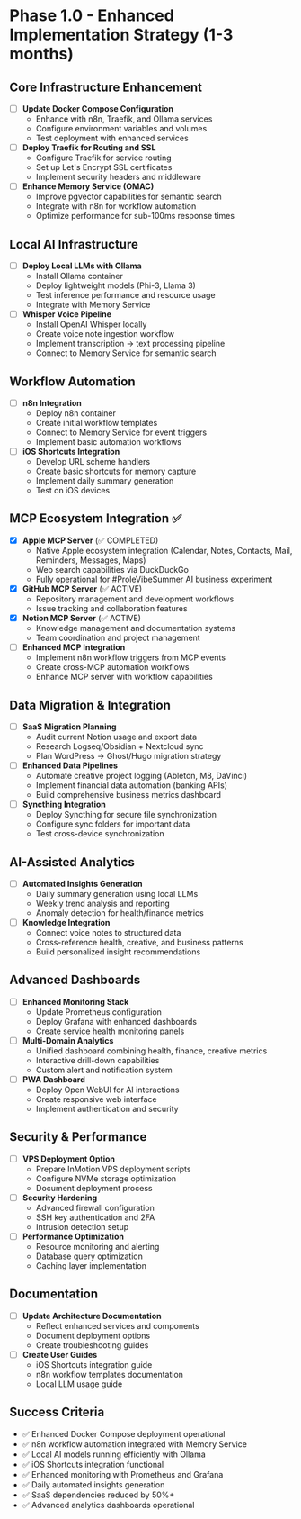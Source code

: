 # Phase 1.0 - Enhanced Implementation Strategy (1-3 months)

## Core Infrastructure Enhancement
- [ ] **Update Docker Compose Configuration**
  - Enhance with n8n, Traefik, and Ollama services
  - Configure environment variables and volumes
  - Test deployment with enhanced services
- [ ] **Deploy Traefik for Routing and SSL**
  - Configure Traefik for service routing
  - Set up Let's Encrypt SSL certificates
  - Implement security headers and middleware
- [ ] **Enhance Memory Service (OMAC)**
  - Improve pgvector capabilities for semantic search
  - Integrate with n8n for workflow automation
  - Optimize performance for sub-100ms response times

## Local AI Infrastructure
- [ ] **Deploy Local LLMs with Ollama**
  - Install Ollama container
  - Deploy lightweight models (Phi-3, Llama 3)
  - Test inference performance and resource usage
  - Integrate with Memory Service
- [ ] **Whisper Voice Pipeline**
  - Install OpenAI Whisper locally
  - Create voice note ingestion workflow
  - Implement transcription → text processing pipeline
  - Connect to Memory Service for semantic search

## Workflow Automation
- [ ] **n8n Integration**
  - Deploy n8n container
  - Create initial workflow templates
  - Connect to Memory Service for event triggers
  - Implement basic automation workflows
- [ ] **iOS Shortcuts Integration**
  - Develop URL scheme handlers
  - Create basic shortcuts for memory capture
  - Implement daily summary generation
  - Test on iOS devices

## MCP Ecosystem Integration ✅
- [x] **Apple MCP Server** (✅ COMPLETED)
  - Native Apple ecosystem integration (Calendar, Notes, Contacts, Mail, Reminders, Messages, Maps)
  - Web search capabilities via DuckDuckGo
  - Fully operational for #ProleVibeSummer AI business experiment
- [x] **GitHub MCP Server** (✅ ACTIVE)
  - Repository management and development workflows
  - Issue tracking and collaboration features
- [x] **Notion MCP Server** (✅ ACTIVE)
  - Knowledge management and documentation systems
  - Team coordination and project management
- [ ] **Enhanced MCP Integration**
  - Implement n8n workflow triggers from MCP events
  - Create cross-MCP automation workflows
  - Enhance MCP server with workflow capabilities

## Data Migration & Integration
- [ ] **SaaS Migration Planning**
  - Audit current Notion usage and export data
  - Research Logseq/Obsidian + Nextcloud sync
  - Plan WordPress → Ghost/Hugo migration strategy
- [ ] **Enhanced Data Pipelines**
  - Automate creative project logging (Ableton, M8, DaVinci)
  - Implement financial data automation (banking APIs)
  - Build comprehensive business metrics dashboard
- [ ] **Syncthing Integration**
  - Deploy Syncthing for secure file synchronization
  - Configure sync folders for important data
  - Test cross-device synchronization

## AI-Assisted Analytics
- [ ] **Automated Insights Generation**
  - Daily summary generation using local LLMs
  - Weekly trend analysis and reporting  
  - Anomaly detection for health/finance metrics
- [ ] **Knowledge Integration**
  - Connect voice notes to structured data
  - Cross-reference health, creative, and business patterns
  - Build personalized insight recommendations

## Advanced Dashboards
- [ ] **Enhanced Monitoring Stack**
  - Update Prometheus configuration
  - Deploy Grafana with enhanced dashboards
  - Create service health monitoring panels
- [ ] **Multi-Domain Analytics**
  - Unified dashboard combining health, finance, creative metrics
  - Interactive drill-down capabilities
  - Custom alert and notification system
- [ ] **PWA Dashboard**
  - Deploy Open WebUI for AI interactions
  - Create responsive web interface
  - Implement authentication and security

## Security & Performance
- [ ] **VPS Deployment Option**
  - Prepare InMotion VPS deployment scripts
  - Configure NVMe storage optimization
  - Document deployment process
- [ ] **Security Hardening**
  - Advanced firewall configuration
  - SSH key authentication and 2FA
  - Intrusion detection setup
- [ ] **Performance Optimization**
  - Resource monitoring and alerting
  - Database query optimization
  - Caching layer implementation

## Documentation
- [ ] **Update Architecture Documentation**
  - Reflect enhanced services and components
  - Document deployment options
  - Create troubleshooting guides
- [ ] **Create User Guides**
  - iOS Shortcuts integration guide
  - n8n workflow templates documentation
  - Local LLM usage guide

## Success Criteria
- ✅ Enhanced Docker Compose deployment operational
- ✅ n8n workflow automation integrated with Memory Service
- ✅ Local AI models running efficiently with Ollama
- ✅ iOS Shortcuts integration functional
- ✅ Enhanced monitoring with Prometheus and Grafana
- ✅ Daily automated insights generation
- ✅ SaaS dependencies reduced by 50%+
- ✅ Advanced analytics dashboards operational
